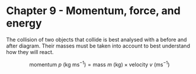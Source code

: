 # Chapter 9 - Momentum, force, and energy

The collision of two objects that collide is best analysed with a before and after diagram. Their masses must be taken into account to best understand how they will react.&#x20;

$$\text{momentum } p \text{ (kg ms}^{-1}) = \text{mass } m\text{ (kg)} \times \text{velocity } v \text{ (ms}^{-1})$$

